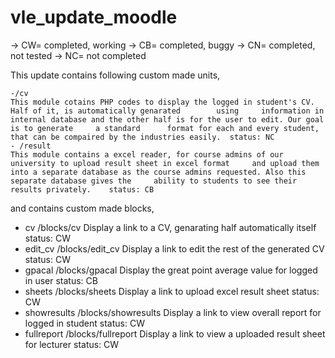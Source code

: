 vle_update_moodle
=======
-> CW= completed, working
-> CB= completed, buggy
-> CN= completed, not tested
-> NC= not completed

This update contains following custom made units,

    -/cv
    This module cotains PHP codes to display the logged in student's CV. Half of it, is automatically genarated        using     information in internal database and the other half is for the user to edit. Our goal is to generate     a standard      format for each and every student, that can be compaired by the industries easily.  status: NC
    - /result
    This module contains a excel reader, for course admins of our university to upload result sheet in excel format     and upload them into a separate database as the course admins requested. Also this separate database gives the     ability to students to see their results privately.    status: CB

and contains custom made blocks,
  - cv             /blocks/cv            Display a link to a CV, genarating half automatically itself  status: CW
  - edit_cv        /blocks/edit_cv       Display a link to edit the rest of the generated CV           status: CW
  - gpacal         /blocks/gpacal        Display the great point average value for logged in user      status: CB
  - sheets         /blocks/sheets        Display a link to upload excel result sheet                   status: CW 
  - showresults    /blocks/showresults   Display a link to view overall report for logged in student   status: CW
  - fullreport     /blocks/fullreport    Display a link to view a uploaded result sheet for lecturer   status: CW
